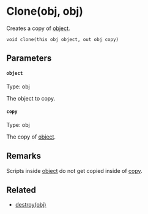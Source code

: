 # Clone(obj, obj)

Creates a copy of [object](#object).

```
void clone(this obj object, out obj copy)
```

## Parameters

#### `object`
Type: obj

The object to copy.

#### `copy`
Type: obj

The copy of [object](#object).

## Remarks

Scripts inside [object](#object) do not get copied inside of [copy](#copy).

## Related

 - [destroy(obj)](/MdDocs/Functions/Objects/Destroy.md)

